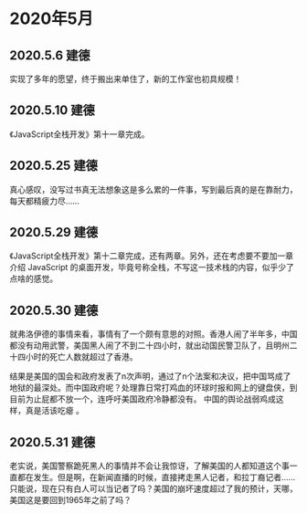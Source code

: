 # 2020年5月

## 2020.5.6 建德

实现了多年的愿望，终于搬出来单住了，新的工作室也初具规模！

## 2020.5.10 建德

《JavaScript全栈开发》第十一章完成。

## 2020.5.25 建德

真心感叹，没写过书真无法想象这是多么累的一件事，写到最后真的是在靠耐力，每天都精疲力尽……

## 2020.5.29 建德

《JavaScript全栈开发》第十二章完成，还有两章。另外，还在考虑要不要加一章介绍 JavaScript 的桌面开发，毕竟号称全栈，不写这一技术栈的内容，似乎少了点啥的感觉。

## 2020.5.30 建德

就弗洛伊德的事情来看，事情有了一个颇有意思的对照。香港人闹了半年多，中国都没有动用武警，美国黑人闹了不到二十四小时，就出动国民警卫队了，且明州二十四小时的死亡人数就超过了香港。

结果是美国的国会和政府发表了n次声明，通过了n个法案和决议，把中国骂成了地狱的最深处。而中国政府呢？处理靠日常打鸡血的环球时报和网上的键盘侠，到目前为止屁都不放一个，连呼吁美国政府冷静都没有。
中国的舆论战弱鸡成这样，真是活该吃瘪 。

## 2020.5.31 建德

老实说，美国警察跪死黑人的事情并不会让我惊讶，了解美国的人都知道这个事一直都在发生。但是啊，在新闻直播的时候，直接拷走黑人记者，和拉丁裔记者……只能说，现在只有白人可以当记者了吗？美国的崩坏速度超过了我的预计，天哪，美国这是要回到1965年之前了吗？
